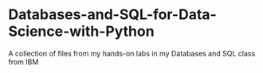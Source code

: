 # Databases-and-SQL-for-Data-Science-with-Python
A collection of files from my hands-on labs in my Databases and SQL class from IBM
